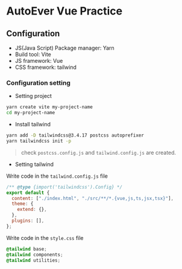 # AutoEver Vue Practice
## Configuration
- JS(Java Script) Package manager: Yarn
- Build tool: Vite
- JS framework: Vue
- CSS framework: tailwind

### Configuration setting
- Setting project
```bash
yarn create vite my-project-name
cd my-project-name
```

- Install tailwind
```bash
yarn add -D tailwindcss@3.4.17 postcss autoprefixer
yarn tailwindcss init -p
```

> check `postcss.config.js` and `tailwind.config.js` are created.

- Setting tailwind

Write code in the `tailwind.config.js` file

```js
/** @type {import('tailwindcss').Config} */
export default {
  content: ["./index.html", "./src/**/*.{vue,js,ts,jsx,tsx}"],
  theme: {
    extend: {},
  },
  plugins: [],
};
```

Write code in the `style.css` file

```css
@tailwind base;
@tailwind components;
@tailwind utilities;
```
